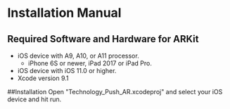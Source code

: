 # Installation Manual
## Required Software and Hardware for ARKit
* iOS device with A9, A10, or A11 processor.  
  * iPhone 6S or newer, iPad 2017 or iPad Pro.
* iOS device with iOS 11.0 or higher.
* Xcode version 9.1

##Installation
Open "Technology_Push_AR.xcodeproj" and select your iOS device and hit run.

